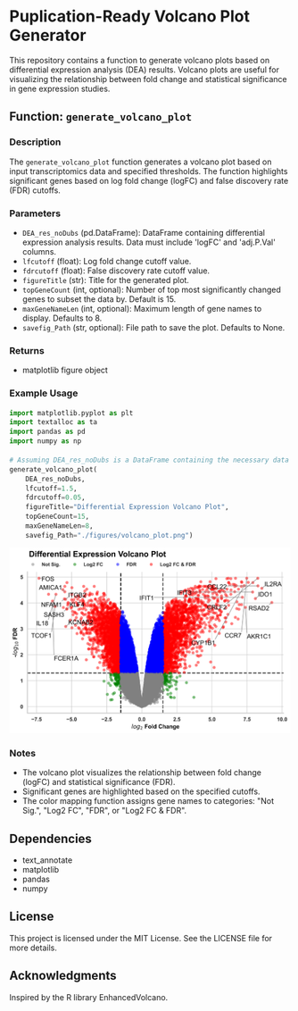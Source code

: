 # Puplication-Ready Volcano Plot Generator

This repository contains a function to generate volcano plots based on differential expression analysis (DEA) results. Volcano plots are useful for visualizing the relationship between fold change and statistical significance in gene expression studies.

## Function: `generate_volcano_plot`

### Description

The `generate_volcano_plot` function generates a volcano plot based on input transcriptomics data and specified thresholds. The function highlights significant genes based on log fold change (logFC) and false discovery rate (FDR) cutoffs.

### Parameters

- `DEA_res_noDubs` (pd.DataFrame): DataFrame containing differential expression analysis results. Data must include 'logFC' and 'adj.P.Val' columns.
- `lfcutoff` (float): Log fold change cutoff value.
- `fdrcutoff` (float): False discovery rate cutoff value.
- `figureTitle` (str): Title for the generated plot.
- `topGeneCount` (int, optional): Number of top most significantly changed genes to subset the data by. Default is 15.
- `maxGeneNameLen` (int, optional): Maximum length of gene names to display. Defaults to 8.
- `savefig_Path` (str, optional): File path to save the plot. Defaults to None.


### Returns

- matplotlib figure object

### Example Usage

```python
import matplotlib.pyplot as plt
import textalloc as ta
import pandas as pd
import numpy as np

# Assuming DEA_res_noDubs is a DataFrame containing the necessary data
generate_volcano_plot(
    DEA_res_noDubs, 
    lfcutoff=1.5, 
    fdrcutoff=0.05, 
    figureTitle="Differential Expression Volcano Plot", 
    topGeneCount=15, 
    maxGeneNameLen=8, 
    savefig_Path="./figures/volcano_plot.png")
```
![alt text](https://github.com/Mohamed-M-Mire/Puplication-Ready-Volcano-Plot-Generator/blob/main/Figures/volcano_plot.png)

### Notes

- The volcano plot visualizes the relationship between fold change (logFC) and statistical significance (FDR).
- Significant genes are highlighted based on the specified cutoffs.
- The color mapping function assigns gene names to categories: "Not Sig.", "Log2 FC", "FDR", or "Log2 FC & FDR".

## Dependencies

- text_annotate
- matplotlib
- pandas
- numpy
  
## License

This project is licensed under the MIT License. See the LICENSE file for more details.

## Acknowledgments

Inspired by the R library EnhancedVolcano.
